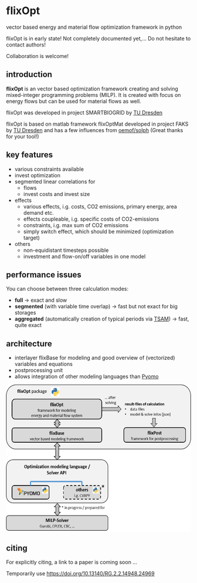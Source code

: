 # flixOpt
vector based energy and material flow optimization framework in python

flixOpt is in early state! Not completely documented yet,... Do not hesitate to contact authors! 

Collaboration is welcome!
## introduction
**flixOpt** is an vector based optimization framework creating and solving mixed-integer programming problems (MILP). It is created with focus on energy flows but can be used for material flows as well.

flixOpt was developed in project SMARTBIOGRID by [TU Dresden](https://github.com/gewv-tu-dresden)

flixOpt is based on matlab framework flixOptMat developed in project FAKS by [TU Dresden](https://github.com/gewv-tu-dresden) and has a few influences from [oemof/solph](https://github.com/oemof/oemof-solph) (Great thanks for your tool!)
## key features
  * various constraints available
  * invest optimization
  * segmented linear correlations for
    * flows
    * invest costs and invest size
  * effects 
    * various effects, i.g. costs, CO2 emissions, primary energy, area demand etc.
    * effects coupleable, i.g. specific costs of CO2-emissions
    * constraints, i.g. max sum of CO2 emissions
    * simply switch effect, which should be minimized (optimization target)
  * others
    * non-equidistant timesteps possible
    * investment and flow-on/off variables in one model
## performance issues
You can choose between three calculation modes:
  * **full** -> exact and slow
  * **segmented** (with variable time overlap) -> fast but not exact for big storages
  * **aggregated** (automatically creation of typical periods via [TSAM](https://github.com/FZJ-IEK3-VSA/tsam "more info")) -> fast, quite exact
## architecture
  * interlayer flixBase for modeling and good overview of (vectorized) variables and equations
  * postprocessing unit  
  * allows integration of other modeling languages than [Pyomo](http://www.pyomo.org/)
<img src="/pics/architecture_flixOpt.png" style=" height:400px "  >

## citing
For explicitly citing, a link to a paper is coming soon ...

Temporarily use <https://doi.org/10.13140/RG.2.2.14948.24969>
